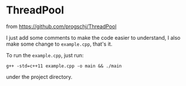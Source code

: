 # ThreadPool

from https://github.com/progschj/ThreadPool

I just add some comments to make the code easier to understand, I also make some change to `example.cpp`, that's it.

To run the `example.cpp`, just run:

```shell
g++ -std=c++11 example.cpp -o main && ./main
```

under the project directory.